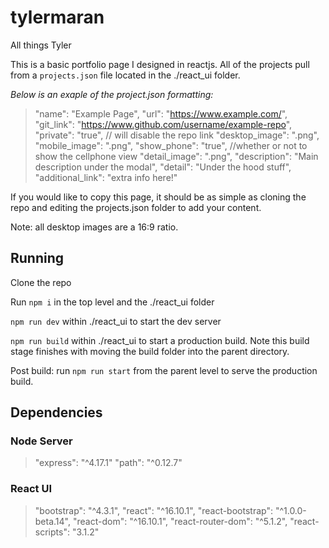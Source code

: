 # tylermaran
All things Tyler

This is a basic portfolio page I designed in reactjs. All of the projects pull from a `projects.json` file located in the ./react_ui folder.

*Below is an exaple of the project.json formatting:* 
>"name": "Example Page",
>"url": "https://www.example.com/",
>"git_link": "https://www.github.com/username/example-repo",
>"private": "true",  // will disable the repo link
>"desktop_image": ".png",
>"mobile_image": ".png",
>"show_phone": "true", //whether or not to show the cellphone view
>"detail_image": ".png",
>"description": "Main description under the modal",
>"detail": "Under the hood stuff",
>"additional_link": "extra info here!"

If you would like to copy this page, it should be as simple as cloning the repo and editing the projects.json folder to add your content.

Note: all desktop images are a 16:9 ratio. 

## Running
Clone the repo

Run `npm i` in the top level and the ./react_ui folder

`npm run dev` within ./react_ui to start the dev server

`npm run build` within ./react_ui to start a production build. Note this build stage finishes with moving the build folder into the parent directory.

Post build: run `npm run start` from the parent level to serve the production build.

## Dependencies

### Node Server
>"express": "^4.17.1"
>"path": "^0.12.7"

### React UI
>"bootstrap": "^4.3.1",
>"react": "^16.10.1",
>"react-bootstrap": "^1.0.0-beta.14",
>"react-dom": "^16.10.1",
>"react-router-dom": "^5.1.2",
>"react-scripts": "3.1.2"